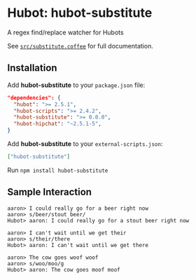 # Hubot: hubot-substitute 

A regex find/replace watcher for Hubots

See [`src/substitute.coffee`](src/substitute.coffee) for full documentation.

## Installation

Add **hubot-substitute** to your `package.json` file:

```json
"dependencies": {
  "hubot": ">= 2.5.1",
  "hubot-scripts": ">= 2.4.2",
  "hubot-substitute": ">= 0.0.0",
  "hubot-hipchat": "~2.5.1-5",
}
```

Add **hubot-substitute** to your `external-scripts.json`:

```json
["hubot-substitute"]
```

Run `npm install hubot-substitute`

## Sample Interaction

```
aaron> I could really go for a beer right now
aaron> s/beer/stout beer/
Hubot> aaron: I could really go for a stout beer right now
```
```
aaron> I can't wait until we get their
aaron> s/their/there
Hubot> aaron: I can't wait until we get there
```
```
aaron> The cow goes woof woof
aaron> s/woo/moo/g
Hubot> aaron: The cow goes moof moof
```
